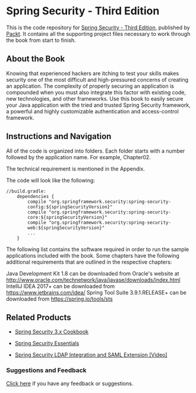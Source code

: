 # Spring Security - Third Edition
This is the code repository for [Spring Security - Third Edition](https://www.packtpub.com/application-development/spring-security-third-edition?utm_source=github&utm_medium=repository&utm_campaign=9781787129511), published by [Packt](https://www.packtpub.com/?utm_source=github). It contains all the supporting project files necessary to work through the book from start to finish.
## About the Book
Knowing that experienced hackers are itching to test your skills makes security one of the most difficult and high-pressured concerns of creating an application. The complexity of properly securing an application is compounded when you must also integrate this factor with existing code, new technologies, and other frameworks. Use this book to easily secure your Java application with the tried and trusted Spring Security framework, a powerful and highly customizable authentication and access-control framework.


## Instructions and Navigation
All of the code is organized into folders. Each folder starts with a number followed by the application name. For example, Chapter02.

The technical requirement is mentioned in the Appendix.

The code will look like the following:
```
//build.gradle:
    dependencies {
        compile "org.springframework.security:spring-security-  
        config:${springSecurityVersion}"
        compile "org.springframework.security:spring-security- 
        core:${springSecurityVersion}"
        compile "org.springframework.security:spring-security- 
        web:${springSecurityVersion}"
        ...
    }
```

The following list contains the software required in order to run the sample applications included with the book. Some chapters have the following additional requirements that are outlined in the respective chapters:

Java Development Kit 1.8 can be downloaded from Oracle's website at http://www.oracle.com/technetwork/java/javase/downloads/index.html
IntelliJ IDEA 2017+ can be downloaded from https://www.jetbrains.com/idea/
Spring Tool Suite 3.9.1.RELEASE+ can be downloaded from https://spring.io/tools/sts

## Related Products
* [Spring Security 3.x Cookbook](https://www.packtpub.com/application-development/spring-security-3x-cookbook?utm_source=github&utm_medium=repository&utm_campaign=9781782167525)

* [Spring Security Essentials](https://www.packtpub.com/application-development/spring-security-essentials?utm_source=github&utm_medium=repository&utm_campaign=9781785282621)

* [Spring Security LDAP Integration and SAML Extension [Video]](https://www.packtpub.com/application-development/spring-security-ldap-integration-and-saml-extension-video?utm_source=github&utm_medium=repository&utm_campaign=9781787285538)

### Suggestions and Feedback
[Click here](https://docs.google.com/forms/d/e/1FAIpQLSe5qwunkGf6PUvzPirPDtuy1Du5Rlzew23UBp2S-P3wB-GcwQ/viewform) if you have any feedback or suggestions.
